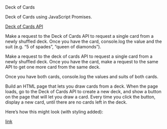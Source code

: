 Deck of Cards

Deck of Cards using JavaScript Promises. 

[Deck of Cards API](http://deckofcardsapi.com)

Make a request to the Deck of Cards API to request a single card from a newly shuffled deck. Once you have the card, console.log the value and the suit (e.g. “5 of spades”, “queen of diamonds”).

Make a request to the deck of cards API to request a single card from a newly shuffled deck. Once you have the card, make a request to the same API to get one more card from the same deck.

Once you have both cards, console.log the values and suits of both cards.

Build an HTML page that lets you draw cards from a deck. When the page loads, go to the Deck of Cards API to create a new deck, and show a button on the page that will let you draw a card. Every time you click the button, display a new card, until there are no cards left in the deck.

Here’s how this might look (with styling added):

[link](http://curric.rithmschool.com/springboard/exercises/async-nums-cards/_images/cards.gif)


